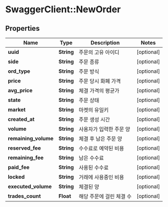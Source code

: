 # SwaggerClient::NewOrder

## Properties
Name | Type | Description | Notes
------------ | ------------- | ------------- | -------------
**uuid** | **String** | 주문의 고유 아이디 | [optional] 
**side** | **String** | 주문 종류 | [optional] 
**ord_type** | **String** | 주문 방식 | [optional] 
**price** | **String** | 주문 당시 화폐 가격 | [optional] 
**avg_price** | **String** | 체결 가격의 평균가 | [optional] 
**state** | **String** | 주문 상태 | [optional] 
**market** | **String** | 마켓의 유일키 | [optional] 
**created_at** | **String** | 주문 생성 시간 | [optional] 
**volume** | **String** | 사용자가 입력한 주문 양 | [optional] 
**remaining_volume** | **String** | 체결 후 남은 주문 양 | [optional] 
**reserved_fee** | **String** | 수수료로 예약된 비용 | [optional] 
**remaining_fee** | **String** | 남은 수수료 | [optional] 
**paid_fee** | **String** | 사용된 수수료 | [optional] 
**locked** | **String** | 거래에 사용중인 비용 | [optional] 
**executed_volume** | **String** | 체결된 양 | [optional] 
**trades_count** | **Float** | 해당 주문에 걸린 체결 수 | [optional] 


